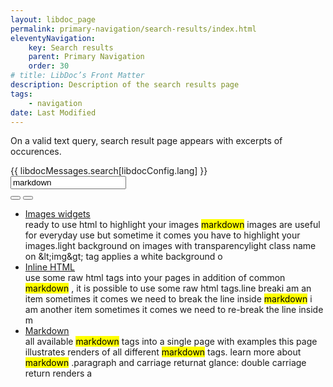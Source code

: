 ```yaml
---
layout: libdoc_page
permalink: primary-navigation/search-results/index.html
eleventyNavigation:
    key: Search results
    parent: Primary Navigation
    order: 30
# title: LibDoc’s Front Matter 
description: Description of the search results page
tags:
    - navigation
date: Last Modified
---
```


On a valid text query, search result page appears with excerpts of occurences.

<div class="pe-none">
    <div class="d-flex fd-column | pos-relative | pl-5 pr-5 | bc-neutral-100 bwidth-1 bstyle-dashed bcolor-neutral-500 btwidth-0 bbwidth-0"
        style="max-width: var(--ita-widths-sidebar)">
        <label for="dummySearchInput"
            class="pos-absolute | ml-5 t-tY-50 | fvs-wght-400 fs-1 tt-uppercase | bc-neutral-100">
            {{ libdocMessages.search[libdocConfig.lang] }}
        </label>
        <input  id="dummySearchInput"
                type="text"
                class="pl-5 pr-5 pt-4 pb-4 | fs-3 | bc-neutral-100 brad-4 bwidth-1 bstyle-dashed bcolor-neutral-500"
                value="markdown">
        <div class="d-flex ai-center | pos-absolute top-0 right-0 | h-100 mr-5">
            <button type="button"
                class="pos-relative | p-4 pr-5 | fs-3 | brad- bc-neutral-100 c-neutral-900 b-0 cur-pointer | search_form__clear_btn"
                title="{{ libdocMessages.searchClear[libdocConfig.lang] }}">
                <span class="icon-x | pos-absolute top-50 left-50 t-tY-50 t-tX-50"></span>
            </button>
            <button type="submit"
                class="pos-relative | h-100 p-0 ar-square | fs-5 | brad-4 bc-primary-500 c-neutral-100 bwidth-1 bstyle-dashed bcolor-neutral-100 cur-pointer"
                title="{{ libdocMessages.searchSubmit[libdocConfig.lang] }}">
                <span class="icon-magnifying-glass | pos-absolute top-50 left-50 t-tY-50 t-tX-50"></span>
            </button>
        </div>
    </div>
</div>

<ul class="pe-none">
    <li class="d-flex fd-column">
        <a href="/widgets/images/?text=markdown" class="fvs-wght-600 fs-5">
            Images widgets
        </a>
        <div class="wb-break-all">
            ready to use html to highlight your images   <mark class="fvs-wght-600 wb-break-all">markdown</mark>  images are useful for everyday use but sometime it comes you have to highlight your images.light background on images with transparencylight class name on &amp;lt;img&amp;gt; tag applies a white background o
        </div>
    </li>
    <li class="d-flex fd-column">
        <a href="/inline-html/?text=markdown" class="fvs-wght-600 fs-5">
            Inline HTML
        </a>
        <div class="wb-break-all">
            use some raw html tags into your pages  in addition of common  <mark class="fvs-wght-600 wb-break-all">markdown</mark> , it is possible to use some raw html tags.line breaki am an item sometimes it comes we need to break the line inside  <mark class="fvs-wght-600 wb-break-all">markdown</mark> i am another item sometimes it comes we need to re-break the line inside m
        </div>
    </li>
    <li class="d-flex fd-column">
        <a href="/markdown/?text=markdown" class="fvs-wght-600 fs-5">
            Markdown
        </a>
        <div class="wb-break-all">
            all available  <mark class="fvs-wght-600 wb-break-all">markdown</mark>  tags into a single page with examples  this page illustrates renders of all different  <mark class="fvs-wght-600 wb-break-all">markdown</mark>  tags. learn more about  <mark class="fvs-wght-600 wb-break-all">markdown</mark> .paragraph and carriage returnat glance: double carriage return renders a
        </div>
    </li>
</ul>
